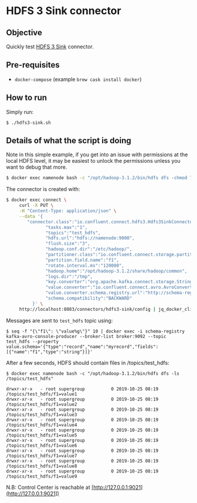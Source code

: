 # HDFS 3 Sink connector

## Objective

Quickly test [HDFS 3 Sink](https://docs.confluent.io/current/connect/kafka-connect-hdfs/hdfs3/index.html#kconnect-long-hdfs-3-sink-connector) connector.

## Pre-requisites

* `docker-compose` (example `brew cask install docker`)


## How to run

Simply run:

```
$ ./hdfs3-sink.sh
```

## Details of what the script is doing

Note in this simple example, if you get into an issue with permissions at the local HDFS level, it may be easiest to unlock the permissions unless you want to debug that more.

```bash
$ docker exec namenode bash -c "/opt/hadoop-3.1.2/bin/hdfs dfs -chmod 777  /"
```

The connector is created with:

```bash
$ docker exec connect \
     curl -X PUT \
     -H "Content-Type: application/json" \
     --data '{
        "connector.class":"io.confluent.connect.hdfs3.Hdfs3SinkConnector",
               "tasks.max":"1",
               "topics":"test_hdfs",
               "hdfs.url":"hdfs://namenode:9000",
               "flush.size":"3",
               "hadoop.conf.dir":"/etc/hadoop/",
               "partitioner.class":"io.confluent.connect.storage.partitioner.FieldPartitioner",
               "partition.field.name":"f1",
               "rotate.interval.ms":"120000",
               "hadoop.home":"/opt/hadoop-3.1.2/share/hadoop/common",
               "logs.dir":"/tmp",
               "key.converter":"org.apache.kafka.connect.storage.StringConverter",
               "value.converter":"io.confluent.connect.avro.AvroConverter",
               "value.converter.schema.registry.url":"http://schema-registry:8081",
               "schema.compatibility":"BACKWARD"
          }' \
     http://localhost:8083/connectors/hdfs3-sink/config | jq_docker_cli .
```

Messages are sent to `test_hdfs` topic using:

```
$ seq -f "{\"f1\": \"value%g\"}" 10 | docker exec -i schema-registry kafka-avro-console-producer --broker-list broker:9092 --topic test_hdfs --property value.schema='{"type":"record","name":"myrecord","fields":[{"name":"f1","type":"string"}]}'
```

After a few seconds, HDFS should contain files in /topics/test_hdfs:

```
$ docker exec namenode bash -c "/opt/hadoop-3.1.2/bin/hdfs dfs -ls /topics/test_hdfs"

drwxr-xr-x   - root supergroup          0 2019-10-25 08:19 /topics/test_hdfs/f1=value1
drwxr-xr-x   - root supergroup          0 2019-10-25 08:19 /topics/test_hdfs/f1=value2
drwxr-xr-x   - root supergroup          0 2019-10-25 08:19 /topics/test_hdfs/f1=value3
drwxr-xr-x   - root supergroup          0 2019-10-25 08:19 /topics/test_hdfs/f1=value4
drwxr-xr-x   - root supergroup          0 2019-10-25 08:19 /topics/test_hdfs/f1=value5
drwxr-xr-x   - root supergroup          0 2019-10-25 08:19 /topics/test_hdfs/f1=value6
drwxr-xr-x   - root supergroup          0 2019-10-25 08:19 /topics/test_hdfs/f1=value7
drwxr-xr-x   - root supergroup          0 2019-10-25 08:19 /topics/test_hdfs/f1=value8
drwxr-xr-x   - root supergroup          0 2019-10-25 08:19 /topics/test_hdfs/f1=value9
```

N.B: Control Center is reachable at [http://127.0.0.1:9021](http://127.0.0.1:9021])
